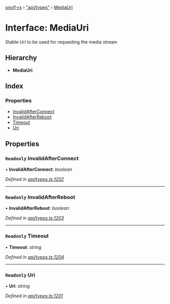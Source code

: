 [onvif-rx](../README.md) › ["api/types"](../modules/_api_types_.md) › [MediaUri](_api_types_.mediauri.md)

# Interface: MediaUri

Stable Uri to be used for requesting the media stream

## Hierarchy

* **MediaUri**

## Index

### Properties

* [InvalidAfterConnect](_api_types_.mediauri.md#readonly-invalidafterconnect)
* [InvalidAfterReboot](_api_types_.mediauri.md#readonly-invalidafterreboot)
* [Timeout](_api_types_.mediauri.md#readonly-timeout)
* [Uri](_api_types_.mediauri.md#readonly-uri)

## Properties

### `Readonly` InvalidAfterConnect

• **InvalidAfterConnect**: *boolean*

*Defined in [api/types.ts:1202](https://github.com/patrickmichalina/onvif-rx/blob/3e9b152/src/api/types.ts#L1202)*

___

### `Readonly` InvalidAfterReboot

• **InvalidAfterReboot**: *boolean*

*Defined in [api/types.ts:1203](https://github.com/patrickmichalina/onvif-rx/blob/3e9b152/src/api/types.ts#L1203)*

___

### `Readonly` Timeout

• **Timeout**: *string*

*Defined in [api/types.ts:1204](https://github.com/patrickmichalina/onvif-rx/blob/3e9b152/src/api/types.ts#L1204)*

___

### `Readonly` Uri

• **Uri**: *string*

*Defined in [api/types.ts:1201](https://github.com/patrickmichalina/onvif-rx/blob/3e9b152/src/api/types.ts#L1201)*
